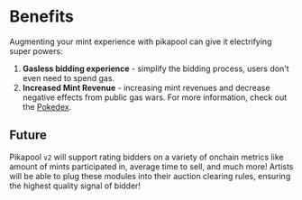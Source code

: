# Benefits

Augmenting your mint experience with pikapool can give it electrifying super powers:

1. **Gasless bidding experience** - simplify the bidding process, users don't even need to spend gas.
2. **Increased Mint Revenue** - increasing mint revenues and decrease negative effects from public gas wars. For more information, check out the [Pokedex](../pokedex/).

## Future 

Pikapool `v2` will support rating bidders on a variety of onchain metrics like amount of mints participated in, average time to sell, and much more! Artists will be able to plug these modules into their auction clearing rules, ensuring the highest quality signal of bidder!
